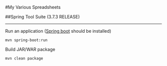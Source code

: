 #My Various Spreadsheets

##Spring Tool Suite (3.7.3 RELEASE)


----------
Run an application ([Spring boot](http://projects.spring.io/spring-boot/#quick-start) should be installed)

    mvn spring-boot:run

Build JAR/WAR package

    mvn clean package
